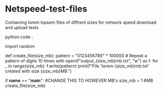 # Netspeed-test-files
Containing lorem lopsem files of diffrent sizes for network speed download and upload tests

python code : 

import random

def create_file(size_mb):
    pattern = "0123456789" * 100000  # Repeat a pattern of digits 10 times
    with open(f"output_{size_mb}mb.txt", "w") as f:
        for _ in range(size_mb):
            f.write(pattern)
    print(f"File 'lorem-{size_mb}mb.txt' created with size {size_mb}MB.")


if __name__ == "__main__":
    #CHANGE THIS TO HOWEVER MB's 
    size_mb = 1 #MB
    create_file(size_mb)
